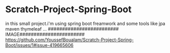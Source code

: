 # Scratch-Project-Spring-Boot
in this small project.i'm using spring boot freamwork and some tools like jpa maven thymeleaf ...
######################### IMAGE#######################
https://github.com/YoussefBoualam/Scratch-Project-Spring-Boot/issues/1#issue-419665606
